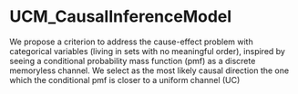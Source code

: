 # UCM_CausalInferenceModel
We propose a criterion to address the cause-effect problem with categorical variables (living in sets with no meaningful order), inspired by seeing a conditional probability mass function (pmf) as a discrete memoryless channel. We select as the most likely causal direction the one which the conditional pmf is closer to a uniform channel (UC)
